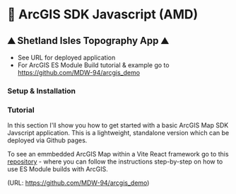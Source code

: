 # 🗾 ArcGIS SDK Javascript (AMD)
## ⛰️ Shetland Isles Topography App ⛰️

- See URL for deployed application
- For ArcGIS ES Module Build tutorial & example go to https://github.com/MDW-94/arcgis_demo
  

### Setup & Installation

### Tutorial

In this section I'll show you how to get started with a basic ArcGIS Map SDK Javscript application. This is a lightweight, standalone version which can be deployed via Github pages. 

To see an emmbedded ArcGIS Map within a Vite React framework go to this <a href="https://github.com/MDW-94/arcgis_demo">repository</a> - where you can follow the instructions step-by-step on how to use ES Module builds with ArcGIS. 

(URL: https://github.com/MDW-94/arcgis_demo)

```bash

```
